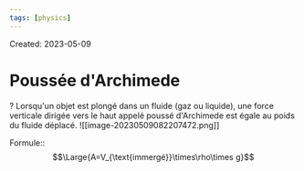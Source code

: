 ```yaml
---
tags: [physics] 
---
```

Created: 2023-05-09

# Poussée d'Archimede
?
Lorsqu'un objet est plongé dans un fluide (gaz ou liquide), une force verticale dirigée vers le haut appelé poussé d'Archimede est égale au poids du fluide déplacé.
![[image-20230509082207472.png]]
<!--SR:!2024-09-04,201,170-->

Formule::$$\Large{A=V_{\text{immergé}}\times\rho\times g}$$
<!--SR:!2024-04-04,40,130-->